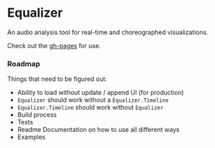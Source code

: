 # Equalizer

An audio analysis tool for real-time and choreographed visualizations.

Check out the [gh-pages](https://jonobr1.github.io/equalizer) for use.

### Roadmap

Things that need to be figured out:

+ Ability to load without update / append UI (for production)
+ `Equalizer` should work without a `Equalizer.Timeline`
+ `Equalizer.Timeline` should work without `Equalizer`
+ Build process
+ Tests
+ Readme Documentation on how to use all different ways
+ Examples
